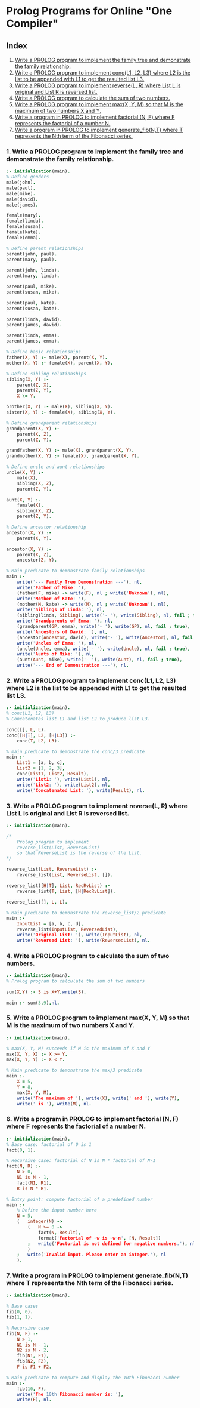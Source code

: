 # Prolog Programs for Online "One Compiler"

## Index
1. [Write a PROLOG program to implement the family tree and demonstrate the family relationship.](#family-implementation)
2. [Write a PROLOG program to implement conc(L1, L2, L3) where L2 is the list to be appended with L1 to get the resulted list L3.](#concat-implementation)
3. [Write a PROLOG program to implement reverse(L, R) where List L is original and List R is reversed list.](#reverse-implementation)
4. [Write a PROLOG program to calculate the sum of two numbers.](#sum-implementation)
5. [Write a PROLOG program to implement max(X, Y, M) so that M is the maximum of two numbers X and Y.](#max-implementation)
6. [Write a program in PROLOG to implement factorial (N, F) where F represents the factorial of a number N.](#factorial-implementation)
7. [Write a program in PROLOG to implement generate_fib(N,T) where T represents the Nth term of the Fibonacci series.](#fibonacci-implementation)

### 1. Write a PROLOG program to implement the family tree and demonstrate the family relationship.<a name="family-implementation"></a>
```prolog
:- initialization(main).
% Define genders
male(john).
male(paul).
male(mike).
male(david).
male(james).

female(mary).
female(linda).
female(susan).
female(kate).
female(emma).

% Define parent relationships
parent(john, paul).
parent(mary, paul).

parent(john, linda).
parent(mary, linda).

parent(paul, mike).
parent(susan, mike).

parent(paul, kate).
parent(susan, kate).

parent(linda, david).
parent(james, david).

parent(linda, emma).
parent(james, emma).

% Define basic relationships
father(X, Y) :- male(X), parent(X, Y).
mother(X, Y) :- female(X), parent(X, Y).

% Define sibling relationships
sibling(X, Y) :-
    parent(Z, X),
    parent(Z, Y),
    X \= Y.

brother(X, Y) :- male(X), sibling(X, Y).
sister(X, Y) :- female(X), sibling(X, Y).

% Define grandparent relationships
grandparent(X, Y) :-
    parent(X, Z),
    parent(Z, Y).

grandfather(X, Y) :- male(X), grandparent(X, Y).
grandmother(X, Y) :- female(X), grandparent(X, Y).

% Define uncle and aunt relationships
uncle(X, Y) :-
    male(X),
    sibling(X, Z),
    parent(Z, Y).

aunt(X, Y) :-
    female(X),
    sibling(X, Z),
    parent(Z, Y).

% Define ancestor relationship
ancestor(X, Y) :-
    parent(X, Y).

ancestor(X, Y) :-
    parent(X, Z),
    ancestor(Z, Y).

% Main predicate to demonstrate family relationships
main :-
    write('--- Family Tree Demonstration ---'), nl,
    write('Father of Mike: '),
    (father(F, mike) -> write(F), nl ; write('Unknown'), nl),
    write('Mother of Kate: '),
    (mother(M, kate) -> write(M), nl ; write('Unknown'), nl),
    write('Siblings of Linda: '), nl,
    (sibling(linda, Sibling), write('- '), write(Sibling), nl, fail ; true),
    write('Grandparents of Emma: '), nl,
    (grandparent(GP, emma), write('- '), write(GP), nl, fail ; true),
    write('Ancestors of David: '), nl,
    (ancestor(Ancestor, david), write('- '), write(Ancestor), nl, fail ; true),
    write('Uncles of Emma: '), nl,
    (uncle(Uncle, emma), write('- '), write(Uncle), nl, fail ; true),
    write('Aunts of Mike: '), nl,
    (aunt(Aunt, mike), write('- '), write(Aunt), nl, fail ; true),
    write('--- End of Demonstration ---'), nl.

```
### 2. Write a PROLOG program to implement conc(L1, L2, L3) where L2 is the list to be appended with L1 to get the resulted list L3.<a name="concat-implementation"></a>
```prolog
:- initialization(main).
% conc(L1, L2, L3)
% Concatenates list L1 and list L2 to produce list L3.

conc([], L, L).
conc([H|T], L2, [H|L3]) :-
    conc(T, L2, L3).

% main predicate to demonstrate the conc/3 predicate
main :-
    List1 = [a, b, c],
    List2 = [1, 2, 3],
    conc(List1, List2, Result),
    write('List1: '), write(List1), nl,
    write('List2: '), write(List2), nl,
    write('Concatenated List: '), write(Result), nl.
```
### 3. Write a PROLOG program to implement reverse(L, R) where List L is original and List R is reversed list.<a name="reverse-implementation"></a>
```prolog
:- initialization(main).

/* 
    Prolog program to implement 
    reverse_list(List, ReverseList)
    so that ReverseList is the reverse of the List.
*/

reverse_list(List, ReverseList) :-
    reverse_list(List, ReverseList, []).

reverse_list([H|T], List, RecRvList) :-
    reverse_list(T, List, [H|RecRvList]).

reverse_list([], L, L).

% Main predicate to demonstrate the reverse_list/2 predicate
main :-
    InputList = [a, b, c, d],
    reverse_list(InputList, ReversedList),
    write('Original List: '), write(InputList), nl,
    write('Reversed List: '), write(ReversedList), nl.
```
### 4. Write a PROLOG program to calculate the sum of two numbers.<a name="sum-implementation"></a>
```prolog
:- initialization(main).
% Prolog program to calculate the sum of two numbers

sum(X,Y) :- S is X+Y,write(S).

main :- sum(3,9),nl.
```
### 5. Write a PROLOG program to implement max(X, Y, M) so that M is the maximum of two numbers X and Y.<a name="max-implementation"></a>
```prolog
:- initialization(main).

% max(X, Y, M) succeeds if M is the maximum of X and Y
max(X, Y, X) :- X >= Y.
max(X, Y, Y) :- X < Y.

% Main predicate to demonstrate the max/3 predicate
main :-
    X = 5,
    Y = 8,
    max(X, Y, M),
    write('The maximum of '), write(X), write(' and '), write(Y),
    write(' is '), write(M), nl.

```
### 6. Write a program in PROLOG to implement factorial (N, F) where F represents the factorial of a number N. <a name="factorial-implementation"></a>

```prolog
:- initialization(main).
% Base case: factorial of 0 is 1
fact(0, 1).

% Recursive case: factorial of N is N * factorial of N-1
fact(N, R) :-
    N > 0,
    N1 is N - 1,
    fact(N1, R1),
    R is N * R1.

% Entry point: compute factorial of a predefined number
main :-
    % Define the input number here
    N = 5,
    (   integer(N) ->
        (   N >= 0 ->
            fact(N, Result),
            format('Factorial of ~w is ~w~n', [N, Result])
        ;   write('Factorial is not defined for negative numbers.'), nl
        )
    ;   write('Invalid input. Please enter an integer.'), nl
    ).
```

### 7. Write a program in PROLOG to implement generate_fib(N,T) where T represents the Nth term of the Fibonacci series. <a name="fibonacci-implementation"></a>
```prolog
:- initialization(main).

% Base cases
fib(0, 0).
fib(1, 1).

% Recursive case
fib(N, F) :-
    N > 1,
    N1 is N - 1,
    N2 is N - 2,
    fib(N1, F1),
    fib(N2, F2),
    F is F1 + F2.

% Main predicate to compute and display the 10th Fibonacci number
main :-
    fib(10, F),
    write('The 10th Fibonacci number is: '),
    write(F), nl.
```
